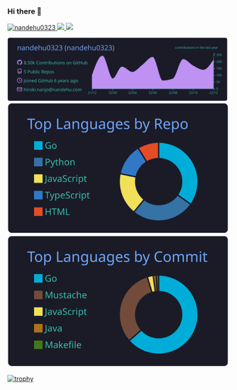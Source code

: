 ### Hi there 👋

<p align="left">
  <a href="https://github.com/nandehu0323/nandehu0323/">
    <img src="https://komarev.com/ghpvc/?username=nandehu0323" alt="nandehu0323" />
  </a>
  <a href="http://twitter.com/nandehu0323">
    <img height="20" src="https://img.shields.io/twitter/follow/nandehu0323?label=Twitter&logo=twitter&style=flat" />
  </a>
  <a href="https://github.com/nandehu0323">
    <img height="20" src="https://img.shields.io/github/followers/nandehu0323?label=follow&logo=github&style=flat" />
  </a>
</p>

![](https://raw.githubusercontent.com/nandehu0323/nandehu0323/main/profile-summary-card-output/tokyonight/0-profile-details.svg)
![](https://raw.githubusercontent.com/nandehu0323/nandehu0323/main/profile-summary-card-output/tokyonight/1-repos-per-language.svg) ![](https://raw.githubusercontent.com/nandehu0323/nandehu0323/main/profile-summary-card-output/tokyonight/2-most-commit-language.svg)

[![trophy](https://github-profile-trophy.vercel.app/?username=nandehu0323&theme=onedark&column=-1)](https://github.com/ryo-ma/github-profile-trophy)

<!--
**nandehu0323/nandehu0323** is a ✨ _special_ ✨ repository because its `README.md` (this file) appears on your GitHub profile.

Here are some ideas to get you started:

- 🔭 I’m currently working on ...
- 🌱 I’m currently learning ...
- 👯 I’m looking to collaborate on ...
- 🤔 I’m looking for help with ...
- 💬 Ask me about ...
- 📫 How to reach me: ...
- 😄 Pronouns: ...
- ⚡ Fun fact: ...
-->
